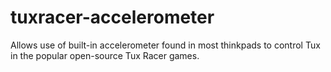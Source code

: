 tuxracer-accelerometer
======================

Allows use of built-in accelerometer found in most thinkpads to control Tux in the popular open-source Tux Racer games.
